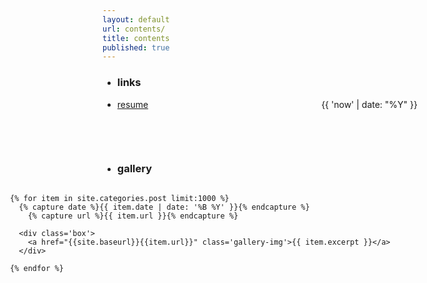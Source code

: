 ```yaml
---
layout: default
url: contents/
title: contents
published: true
---
```


<style>
   /*! gallery style fot testing */
  .gallery {
    width: 100%;
    display: grid;
    grid-template-columns: repeat(auto-fill,minmax(20vh, 1fr));
    grid-auto-rows: minmax(min-content, max-content);
    justify-content: center;
  }

  .box {
    flex-basis: 25%;
    width: 100%;
    padding: 10px;
  }

  .gallery-img img {
    width: 20vh;
	object-fit: cover;
    transform: scale(1); 
    transition: all 0.3s ease-in-out;
  &:hover {
    transform: scale(1.05);
  }
</style>


<div class='listing col6 pad4h margin3' style='padding-bottom:6em;'>
  
  <div class='splash' style='padding-bottom:3.42em;'>
    <ul>
      <li>
        <h3>links</h3>
      </li>
      <li>
        <a href="{{site.baseurl}}/resume">
          resume
          <span class='date' style='float:right;'>
            {{ 'now' | date: "%Y" }}
          </span>
        </a>
      </li>
    </ul>
  </div>

  <div class='splash'>
    <ul>
      <li>
        <h3>gallery</h3>
      </li>
    </ul>
  </div>

  <div class='gallery'> 

    {% for item in site.categories.post limit:1000 %}
      {% capture date %}{{ item.date | date: '%B %Y' }}{% endcapture %}
    	{% capture url %}{{ item.url }}{% endcapture %}
    
      <div class='box'>
        <a href="{{site.baseurl}}{{item.url}}" class='gallery-img'>{{ item.excerpt }}</a>
      </div>
      
    {% endfor %}
    
  </div>

</div>